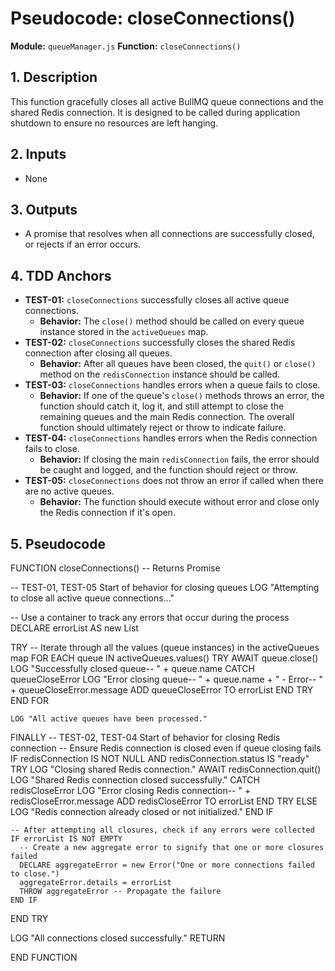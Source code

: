 # Pseudocode: closeConnections()

**Module:** `queueManager.js`
**Function:** `closeConnections()`

## 1. Description

This function gracefully closes all active BullMQ queue connections and the shared Redis connection. It is designed to be called during application shutdown to ensure no resources are left hanging.

## 2. Inputs

- None

## 3. Outputs

- A promise that resolves when all connections are successfully closed, or rejects if an error occurs.

## 4. TDD Anchors

- **TEST-01:** `closeConnections` successfully closes all active queue connections.
  - **Behavior:** The `close()` method should be called on every queue instance stored in the `activeQueues` map.
- **TEST-02:** `closeConnections` successfully closes the shared Redis connection after closing all queues.
  - **Behavior:** After all queues have been closed, the `quit()` or `close()` method on the `redisConnection` instance should be called.
- **TEST-03:** `closeConnections` handles errors when a queue fails to close.
  - **Behavior:** If one of the queue's `close()` methods throws an error, the function should catch it, log it, and still attempt to close the remaining queues and the main Redis connection. The overall function should ultimately reject or throw to indicate failure.
- **TEST-04:** `closeConnections` handles errors when the Redis connection fails to close.
  - **Behavior:** If closing the main `redisConnection` fails, the error should be caught and logged, and the function should reject or throw.
- **TEST-05:** `closeConnections` does not throw an error if called when there are no active queues.
    - **Behavior:** The function should execute without error and close only the Redis connection if it's open.

## 5. Pseudocode

FUNCTION closeConnections() -- Returns Promise

  -- TEST-01, TEST-05 Start of behavior for closing queues
  LOG "Attempting to close all active queue connections..."

  -- Use a container to track any errors that occur during the process
  DECLARE errorList AS new List

  TRY
    -- Iterate through all the values (queue instances) in the activeQueues map
    FOR EACH queue IN activeQueues.values()
      TRY
        AWAIT queue.close()
        LOG "Successfully closed queue-- " + queue.name
      CATCH queueCloseError
        LOG "Error closing queue-- " + queue.name + " - Error-- " + queueCloseError.message
        ADD queueCloseError TO errorList
      END TRY
    END FOR

    LOG "All active queues have been processed."

  FINALLY
    -- TEST-02, TEST-04 Start of behavior for closing Redis connection
    -- Ensure Redis connection is closed even if queue closing fails
    IF redisConnection IS NOT NULL AND redisConnection.status IS "ready"
      TRY
        LOG "Closing shared Redis connection."
        AWAIT redisConnection.quit()
        LOG "Shared Redis connection closed successfully."
      CATCH redisCloseError
        LOG "Error closing Redis connection-- " + redisCloseError.message
        ADD redisCloseError TO errorList
      END TRY
    ELSE
      LOG "Redis connection already closed or not initialized."
    END IF

    -- After attempting all closures, check if any errors were collected
    IF errorList IS NOT EMPTY
      -- Create a new aggregate error to signify that one or more closures failed
      DECLARE aggregateError = new Error("One or more connections failed to close.")
      aggregateError.details = errorList
      THROW aggregateError -- Propagate the failure
    END IF
  END TRY

  LOG "All connections closed successfully."
  RETURN

END FUNCTION